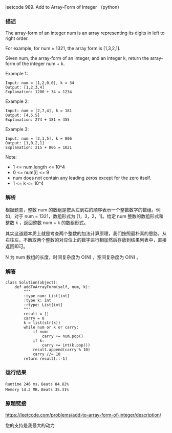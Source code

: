 leetcode 989. Add to Array-Form of Integer （python）




### 描述

The array-form of an integer num is an array representing its digits in left to right order.

For example, for num = 1321, the array form is [1,3,2,1].

Given num, the array-form of an integer, and an integer k, return the array-form of the integer num + k.



Example 1:

	Input: num = [1,2,0,0], k = 34
	Output: [1,2,3,4]
	Explanation: 1200 + 34 = 1234

	
Example 2:

	
	Input: num = [2,7,4], k = 181
	Output: [4,5,5]
	Explanation: 274 + 181 = 455

Example 3:


	
	Input: num = [2,1,5], k = 806
	Output: [1,0,2,1]
	Explanation: 215 + 806 = 1021


Note:


* 	1 <= num.length <= 10^4
* 	0 <= num[i] <= 9
* 	num does not contain any leading zeros except for the zero itself.
* 	1 <= k <= 10^4

### 解析

根据题意，整数 num 的数组是按从左到右的顺序表示一个整数数字的数组。例如，对于 num = 1321，数组形式为 [1，3，2，1]。给定 num 整数的数组形式和整数 k ，返回整数 num + k 的数组形式。

其实这道题本质上就是考查两个整数的加法计算原理，我们按照最朴素的思路，从右往左，不断取两个整数的对应位上的数字进行相加然后存放到结果列表中，直接返回即可。

N 为 num 数组的长度，时间复杂度为 O(N) ，空间复杂度为 O(N) 。

### 解答

	class Solution(object):
	    def addToArrayForm(self, num, k):
	        """
	        :type num: List[int]
	        :type k: int
	        :rtype: List[int]
	        """
	        result = []
	        carry = 0
	        k = list(str(k))
	        while num or k or carry:
	            if num:
	                carry += num.pop()
	            if k:
	                carry += int(k.pop())
	            result.append(carry % 10)
	            carry //= 10
	        return result[::-1]

### 运行结果

	Runtime 246 ms，Beats 84.82%
	Memory 14.2 MB，Beats 35.31%


### 原题链接

https://leetcode.com/problems/add-to-array-form-of-integer/description/


您的支持是我最大的动力
